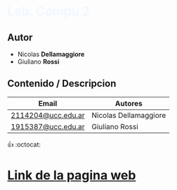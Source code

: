 <h1 style="color: aliceblue">
Lab. Compu 2
</h1>

## Autor
* Nicolas **Dellamaggiore**
* Giuliano **Rossi**
## Contenido / Descripcion

|Email|Autores|
|-----|-------|
|2114204@ucc.edu.ar|Nicolas Dellamaggiore|
|1915387@ucc.edu.ar|Giuliano Rossi|

:+1:
:octocat:

<h1>
    <a href="http://localhost:63342/Webstorm/index.html?_ijt=rqkkcr389fof1kh6soj43u79mg&_ij_reload=RELOAD_ON_SAVE">
        Link de la pagina web
    </a>
</h1>

